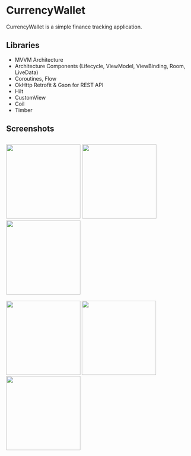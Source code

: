 # CurrencyWallet
CurrencyWallet is a simple finance tracking application.

## Libraries
+ MVVM Architecture
+ Architecture Components (Lifecycle, ViewModel, ViewBinding, Room, LiveData)
+ Coroutines, Flow
+ OkHttp Retrofit & Gson for REST API
+ Hilt
+ CustomView
+ Coil
+ Timber

## Screenshots
<img src="https://user-images.githubusercontent.com/104314167/189874930-d8ea07b0-713f-40c2-bd96-59066c836b5c.jpg" width="200"> <img src="https://user-images.githubusercontent.com/104314167/189875890-bfbc229b-5584-4152-bcb5-e6b9fcd9b167.jpg" width="200"> 
<img src="https://user-images.githubusercontent.com/104314167/189884125-112fe681-37e9-4e8d-9e2b-22802288361c.jpg" width="200">
---
<img src="https://user-images.githubusercontent.com/104314167/189884744-4705c5b4-2718-4107-b044-937684aed75f.jpg" width="200"> <img src="https://user-images.githubusercontent.com/104314167/189884874-3ddce855-1862-4dd5-91b4-ddd33bdd713d.jpg" width="200">
<img src="https://user-images.githubusercontent.com/104314167/189884995-923ae847-4820-4e3f-9ba3-4565c142732b.jpg" width="200">
